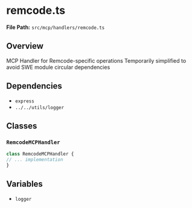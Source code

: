# remcode.ts

**File Path:** `src/mcp/handlers/remcode.ts`

## Overview

MCP Handler for Remcode-specific operations
Temporarily simplified to avoid SWE module circular dependencies

## Dependencies

- `express`
- `../../utils/logger`

## Classes

### `RemcodeMCPHandler`

```typescript
class RemcodeMCPHandler {
// ... implementation
}
```

## Variables

- `logger`

